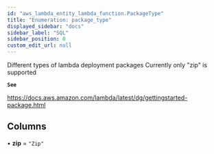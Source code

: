 ```yaml
---
id: "aws_lambda_entity_lambda_function.PackageType"
title: "Enumeration: package_type"
displayed_sidebar: "docs"
sidebar_label: "SQL"
sidebar_position: 0
custom_edit_url: null
---
```


Different types of lambda deployment packages
Currently only "zip" is supported

**`See`**

https://docs.aws.amazon.com/lambda/latest/dg/gettingstarted-package.html

## Columns

• **zip** = ``"Zip"``

